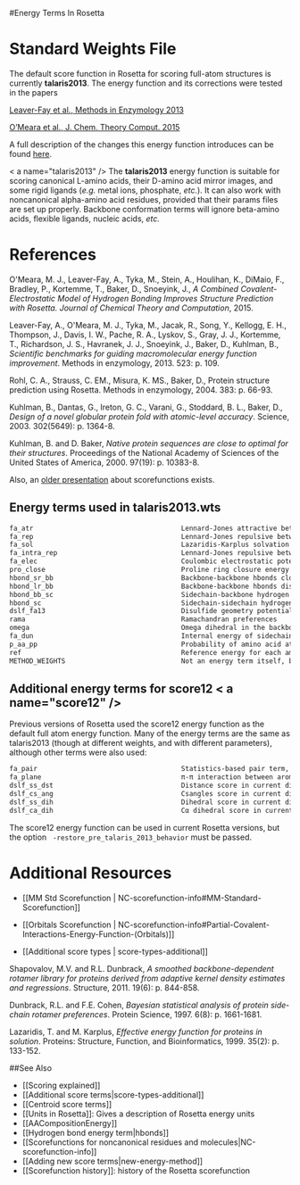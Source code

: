 #Energy Terms In Rosetta 

Standard Weights File
=====================

The default score function in Rosetta for scoring full-atom structures is currently **talaris2013**.  The energy function and its corrections were tested in the papers 

[Leaver-Fay et al., Methods in Enzymology 2013](http://www.ncbi.nlm.nih.gov/pmc/articles/PMC3724755/)

[O’Meara et al., J. Chem. Theory Comput. 2015](https://dx.doi.org/10.1021/ct500864r)  

A full description of the changes this energy function introduces can be found [here](https://www.rosettacommons.org/node/3508#comment-6946).  

< a name="talaris2013" />
The **talaris2013** energy function is suitable for scoring canonical L-amino acids, their D-amino acid mirror images, and some rigid ligands (_e.g._ metal ions, phosphate, _etc._).  It can also work with noncanonical alpha-amino acid residues, provided that their params files are set up properly.  Backbone conformation terms will ignore beta-amino acids, flexible ligands, nucleic acids, _etc._

References
==========

O'Meara, M. J., Leaver-Fay, A., Tyka, M., Stein, A., Houlihan, K., DiMaio, F., Bradley, P., Kortemme, T., Baker, D., Snoeyink, J.,
_A Combined Covalent-Electrostatic Model of Hydrogen Bonding Improves Structure Prediction with Rosetta. Journal of Chemical Theory and Computation_, 2015.

Leaver-Fay, A., O'Meara, M. J., Tyka, M., Jacak, R., Song, Y., Kellogg, E. H., Thompson, J., Davis, I. W., Pache, R. A., Lyskov, S., Gray, J. J., Kortemme, T., Richardson, J. S., Havranek, J. J., Snoeyink, J., Baker, D., Kuhlman, B., _Scientific benchmarks for guiding macromolecular energy function improvement_. Methods in enzymology, 2013. 523: p. 109.

Rohl, C. A., Strauss, C. EM., Misura, K. MS., Baker, D., Protein structure prediction using Rosetta. Methods in enzymology, 2004. 383: p. 66-93.

Kuhlman, B., Dantas, G., Ireton, G. C., Varani, G., Stoddard, B. L., Baker, D., _Design of a novel globular protein fold with atomic-level accuracy_. Science, 2003. 302(5649): p. 1364-8.

Kuhlman, B. and D. Baker, _Native protein sequences are close to optimal for their structures_. Proceedings of the National Academy of Sciences of the United States of America, 2000. 97(19): p. 10383-8.

Also, an [older presentation](http://www.rosettadesigngroup.com/workshops/RCW2007/presentations/GlennRosettacon2007.ppt) about scorefunctions exists.

Energy terms used in talaris2013.wts
-------------------------------------

```html
fa_atr                                     Lennard-Jones attractive between atoms in different residues
fa_rep                                     Lennard-Jones repulsive between atoms in different residues
fa_sol                                     Lazaridis-Karplus solvation energy
fa_intra_rep                               Lennard-Jones repulsive between atoms in the same residue
fa_elec                                    Coulombic electrostatic potential with a distance-dependent dielectric   
pro_close                                  Proline ring closure energy and energy of psi angle of preceding residue
hbond_sr_bb                                Backbone-backbone hbonds close in primary sequence
hbond_lr_bb                                Backbone-backbone hbonds distant in primary sequence
hbond_bb_sc                                Sidechain-backbone hydrogen bond energy
hbond_sc                                   Sidechain-sidechain hydrogen bond energy
dslf_fa13                                  Disulfide geometry potential
rama                                       Ramachandran preferences
omega                                      Omega dihedral in the backbone. A Harmonic constraint on planarity with standard deviation of ~6 deg.
fa_dun                                     Internal energy of sidechain rotamers as derived from Dunbrack's statistics (2010 Rotamer Library used in Talaris2013)
p_aa_pp                                    Probability of amino acid at Φ/Ψ
ref                                        Reference energy for each amino acid. Balances internal energy of amino acid terms.  Plays role in design.
METHOD_WEIGHTS                             Not an energy term itself, but the parameters for each amino acid used by the ref energy term. 
```

Additional energy terms for score12 < a name="score12" />
-----------------------------------

Previous versions of Rosetta used the score12 energy function as the default full atom energy function. Many of the energy terms are the same as talaris2013 (though at different weights, and with different parameters), although other terms were also used:

```html
fa_pair                                    Statistics-based pair term, favors salt bridges (replaced by fa_elec in talaris2013)
fa_plane                                   π-π interaction between aromatic groups, by default = 0
dslf_ss_dst                                Distance score in current disulfide (replaced by dslf_fa13 in talaris2013)
dslf_cs_ang                                Csangles score in current disulfide (replaced by dslf_fa13 in talaris2013)
dslf_ss_dih                                Dihedral score in current disulfide (replaced by dslf_fa13 in talaris2013)
dslf_ca_dih                                Cα dihedral score in current disulfide (replaced by dslf_fa13 in talaris2013)
```

The score12 energy function can be used in current Rosetta versions, but the option <code> -restore_pre_talaris_2013_behavior</code> must be passed.



Additional Resources
=====================

*  [[MM Std Scorefunction | NC-scorefunction-info#MM-Standard-Scorefunction]]

*  [[Orbitals Scorefunction | NC-scorefunction-info#Partial-Covalent-Interactions-Energy-Function-(Orbitals)]]

*  [[Additional score types | score-types-additional]]


Shapovalov, M.V. and R.L. Dunbrack, _A smoothed backbone-dependent rotamer library for proteins derived from adaptive kernel density estimates and regressions_. Structure, 2011. 19(6): p. 844-858.

Dunbrack, R.L. and F.E. Cohen, _Bayesian statistical analysis of protein side‐chain rotamer preferences_. Protein Science, 1997. 6(8): p. 1661-1681.

Lazaridis, T. and M. Karplus, _Effective energy function for proteins in solution_. Proteins: Structure, Function, and Bioinformatics, 1999. 35(2): p. 133-152.

##See Also

* [[Scoring explained]]
* [[Additional score terms|score-types-additional]]
* [[Centroid score terms]]
* [[Units in Rosetta]]: Gives a description of Rosetta energy units
* [[AACompositionEnergy]]
* [[Hydrogen bond energy term|hbonds]]
* [[Scorefunctions for noncanonical residues and molecules|NC-scorefunction-info]]
* [[Adding new score terms|new-energy-method]]
* [[Scorefunction history]]: history of the Rosetta scorefunction
